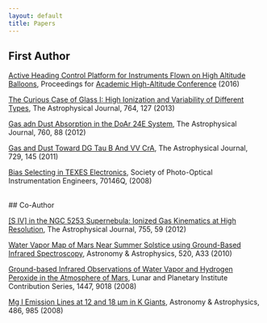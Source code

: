 ```yaml
---
layout: default
title: Papers
---
```



## First Author

<a href='http://www.physi.cz/uploads/2/0/5/6/20564332/chad.pdf'>Active Heading Control Platform for Instruments
Flown on High Altitude Balloons</a>, Proceedings for <a href='http://via.library.depaul.edu/ahac/2016/oral/23/'>Academic High-Altitude Conference</a> (2016)

<a href='http://iopscience.iop.org/article/10.1088/0004-637X/764/2/127/pdf'>The Curious Case of Glass I: High Ionization and Variability of Different Types</a>, The Astrophysical Journal, 764, 127 (2013)

<a href='http://iopscience.iop.org/article/10.1088/0004-637X/760/1/88/pdf'>Gas adn Dust Absorption in the DoAr 24E System</a>, The Astrophysical Journal, 760, 88 (2012)

<a href='http://iopscience.iop.org/article/10.1088/0004-637X/729/2/145/pdf'>Gas and Dust Toward DG Tau B And VV CrA</a>, The Astrophysical Journal, 729, 145 (2011)

<a href='https://www.spiedigitallibrary.org/conference-proceedings-of-spie/7014/1/Bias-selecting-in-TEXES-electronics/10.1117/12.789242.short?SSO=1'>Bias Selecting in TEXES Electronics</a>, Society of Photo-Optical Instrumentation Engineers, 70146Q, (2008)

<br>
## Co-Author

<a href='http://iopscience.iop.org/article/10.1088/0004-637X/755/1/59/pdf'>[S IV] in the NGC 5253 Supernebula: Ionized Gas Kinematics at High Resolution</a>, The Astrophysical Journal, 755, 59 (2012)

<a href='https://www.aanda.org/articles/aa/pdf/2010/12/aa13905-09.pdf'>Water Vapor Map of Mars Near Summer Solstice using Ground-Based Infrared Spectroscopy</a>, Astronomy & Astrophysics, 520, A33 (2010)

<a href='http://www.lpi.usra.edu/meetings/modeling2008/pdf/9018.pdf'>Ground-based Infrared Observations of Water Vapor and Hydrogen Peroxide in the Atmosphere of Mars</a>, Lunar and Planetary Institute Contribution Series, 1447, 9018 (2008)

<a href='https://www.aanda.org/articles/aa/pdf/2008/30/aa09778-08.pdf'>Mg I Emission Lines at 12 and 18 μm in K Giants</a>, Astronomy & Astrophysics, 486, 985 (2008)
